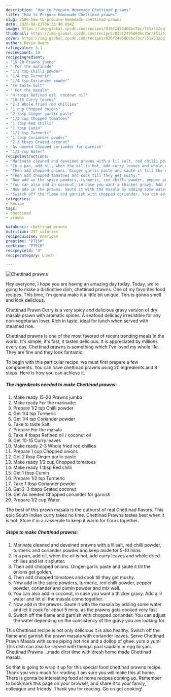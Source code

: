 ```yaml
---
description: "How to Prepare Homemade Chettinad prawns"
title: "How to Prepare Homemade Chettinad prawns"
slug: 2586-how-to-prepare-homemade-chettinad-prawns
date: 2020-08-23T06:33:40.894Z
image: https://img-global.cpcdn.com/recipes/836f2495d60bc7bc/751x532cq70/chettinad-prawns-recipe-main-photo.jpg
thumbnail: https://img-global.cpcdn.com/recipes/836f2495d60bc7bc/751x532cq70/chettinad-prawns-recipe-main-photo.jpg
cover: https://img-global.cpcdn.com/recipes/836f2495d60bc7bc/751x532cq70/chettinad-prawns-recipe-main-photo.jpg
author: Devin Owens
ratingvalue: 3.1
reviewcount: 10
recipeingredient:
- "15-20 Prawns jumbo"
- " For the marinade"
- "1/2 tsp Chilli powder"
- "1/4 tsp Turmeric"
- "1/4 tsp Coriander powder"
- "to taste Salt"
- " For the masala"
- "4 tbsps Refined oil  coconut oil"
- "10-15 Curry leaves"
- "2-3 Whole fried red chillies"
- "1 cup Chopped onions"
- "2 tbsp Ginger garlic paste"
- "1/2 cup Chopped tomatoes"
- "1 tbsp Red chilli"
- "1 tbsp Cumin"
- "1/2 tsp Turmeric"
- "1 tbsp Coriander powder"
- "2-3 tbsps Grated coconut"
- "As needed Chopped coriander for garnish"
- "1/2 cup Water"
recipeinstructions:
- "Marinate cleaned and deveined prawns with a lil salt, red chilli powder, turmeric and coriander powder and keep aside for 5-10 mins."
- "In a pan, add oil, when the oil is hot, add curry leaves and whole dried chillies and let it splutter."
- "Then add chopped onions. Ginger-garlic paste and sauté it till the onions get golden."
- "Then add chopped tomatoes and cook till they get mushy."
- "Now add in the spice powders, turmeric, red chilli powder, pepper powder, coriander and cumin powder and mix well."
- "You can also add in coconut, in case you want a thicker gravy. Add a lil water and let all the masala come together."
- "Now add in the prawns. Sauté it with the masala by adding some water and let it cook for about 5 mins, as the prawns gets cooked very fast"
- "Switch off the flame and garnish with chopped coriander. You can adjust the water depending on the consistency of the gravy you are looking for."
categories:
- Recipe
tags:
- chettinad
- prawns

katakunci: chettinad prawns 
nutrition: 257 calories
recipecuisine: American
preptime: "PT15M"
cooktime: "PT51M"
recipeyield: "4"
recipecategory: Lunch

---
```



![Chettinad prawns](https://img-global.cpcdn.com/recipes/836f2495d60bc7bc/751x532cq70/chettinad-prawns-recipe-main-photo.jpg)

Hey everyone, I hope you are having an amazing day today. Today, we're going to make a distinctive dish, chettinad prawns. One of my favorites food recipes. This time, I'm gonna make it a little bit unique. This is gonna smell and look delicious.

Chettinad Prawn Curry is a very spicy and delicious gravy version of dry masala prawn with aromatic spices. A seafood delicacy irresistible for any non-vegetarian lover. Rich in taste, ideal for lunch when served with steamed rice.

Chettinad prawns is one of the most favored of recent trending meals in the world. It's simple, it's fast, it tastes delicious. It is appreciated by millions every day. Chettinad prawns is something which I've loved my whole life. They are fine and they look fantastic.


To begin with this particular recipe, we must first prepare a few components. You can have chettinad prawns using 20 ingredients and 8 steps. Here is how you can achieve it.

<!--inarticleads1-->

##### The ingredients needed to make Chettinad prawns:

1. Make ready 15-20 Prawns jumbo
1. Make ready  For the marinade:
1. Prepare 1/2 tsp Chilli powder
1. Get 1/4 tsp Turmeric
1. Get 1/4 tsp Coriander powder
1. Take to taste Salt
1. Prepare  For the masala
1. Take 4 tbsps Refined oil / coconut oil
1. Get 10-15 Curry leaves
1. Make ready 2-3 Whole fried red chillies
1. Prepare 1 cup Chopped onions
1. Get 2 tbsp Ginger garlic paste
1. Make ready 1/2 cup Chopped tomatoes
1. Make ready 1 tbsp Red chilli
1. Get 1 tbsp Cumin
1. Prepare 1/2 tsp Turmeric
1. Take 1 tbsp Coriander powder
1. Get 2-3 tbsps Grated coconut
1. Get As needed Chopped coriander for garnish
1. Prepare 1/2 cup Water


The best of this prawn masala is the outburst of real Chettinad flavors. This epic South Indian curry takes no time. Chettinad Prawns tastes best when it is hot. Store it in a casserole to keep it warm for hours together. 

<!--inarticleads2-->

##### Steps to make Chettinad prawns:

1. Marinate cleaned and deveined prawns with a lil salt, red chilli powder, turmeric and coriander powder and keep aside for 5-10 mins.
1. In a pan, add oil, when the oil is hot, add curry leaves and whole dried chillies and let it splutter.
1. Then add chopped onions. Ginger-garlic paste and sauté it till the onions get golden.
1. Then add chopped tomatoes and cook till they get mushy.
1. Now add in the spice powders, turmeric, red chilli powder, pepper powder, coriander and cumin powder and mix well.
1. You can also add in coconut, in case you want a thicker gravy. Add a lil water and let all the masala come together.
1. Now add in the prawns. Sauté it with the masala by adding some water and let it cook for about 5 mins, as the prawns gets cooked very fast
1. Switch off the flame and garnish with chopped coriander. You can adjust the water depending on the consistency of the gravy you are looking for.


This Chettinad recipe is not only delicious it is also healthy. Switch off the flame and garnish the prawn masala with coriander leaves. Serve Chettinad Prawn Masala with some piping hot rice and a dollop of ghee. yum o yum! This dish can also be served with thengai paal saadam or egg biryani. Chettinad Prawns …made dirst time with dresh home made Chettinad masala. 

So that is going to wrap it up for this special food chettinad prawns recipe. Thank you very much for reading. I am sure you will make this at home. There is gonna be interesting food at home recipes coming up. Remember to bookmark this page on your browser, and share it to your family, colleague and friends. Thank you for reading. Go on get cooking!
